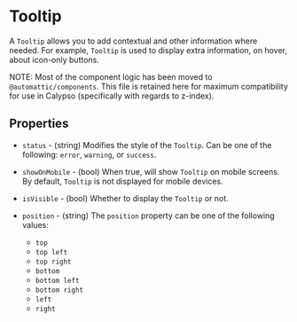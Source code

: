# Tooltip

A `Tooltip` allows you to add contextual and other information where needed. For example, `Tooltip` is used to display extra information, on hover, about icon-only buttons.

NOTE: Most of the component logic has been moved to `@automattic/components`. This file is retained here for maximum compatibility for use in Calypso (specifically with regards to z-index).

## Properties

- `status` - (string) Modifies the style of the `Tooltip`. Can be one of the following: `error`, `warning`, or `success`.
- `showOnMobile` - (bool) When true, will show `Tooltip` on mobile screens. By default, `Tooltip` is not displayed for mobile devices.
- `isVisible` - (bool) Whether to display the `Tooltip` or not.
- `position` - (string) The `position` property can be one of the following values:

  - `top`
  - `top left`
  - `top right`
  - `bottom`
  - `bottom left`
  - `bottom right`
  - `left`
  - `right`
